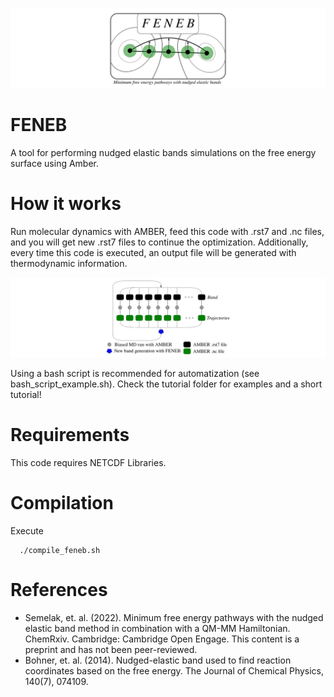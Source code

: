 ![plot](./img1.png)

# FENEB
A tool for performing nudged elastic bands simulations on the free energy surface using Amber.

# How it works
Run molecular dynamics with AMBER, feed this code with .rst7 and .nc files, and you will get new .rst7 files to continue the optimization. Additionally, every time this code is executed, an output file will be generated with thermodynamic information.

![plot](./img2.png)

Using a bash script is recommended for automatization (see bash_script_example.sh). 
Check the tutorial folder for examples and a short tutorial! 

# Requirements
This code requires NETCDF Libraries.

# Compilation 
Execute

```
  ./compile_feneb.sh
```

# References 
- Semelak, et. al. (2022). Minimum free energy pathways with the nudged elastic band method in combination with a QM-MM Hamiltonian. ChemRxiv. Cambridge: Cambridge Open Engage. This content is a preprint and has not been peer-reviewed.
- Bohner, et. al. (2014). Nudged-elastic band used to find reaction coordinates based on the free energy. The Journal of Chemical Physics, 140(7), 074109.
